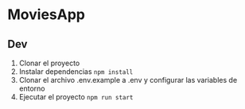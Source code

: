 # MoviesApp

## Dev

1. Clonar el proyecto
2. Instalar dependencias `npm install`
3. Clonar el archivo .env.example a .env y configurar las variables de entorno
4. Ejecutar el proyecto `npm run start`